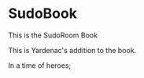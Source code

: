 SudoBook
========

This is the SudoRoom Book

This is Yardenac's addition to the book.

In a time of heroes; 

